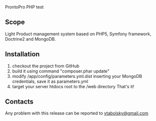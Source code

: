 ProntoPro PHP test

  Scope
  -----------
  Light Product management system based on PHP5, Symfony framework, Doctrine2 and MongoDB. 

  
  Installation
  ------------

1. checkout the project from GitHub
2. build it using command "composer.phar update"
3. modify /app/config/parameters.yml.dist inserting your MongoDB credentials, save it as parameters.yml
4. target your server htdocs root to the /web directory
That's it!
 
  Contacts
  --------
  
  Any problem with this release can be reported to
  vtabolsky@gmail.com